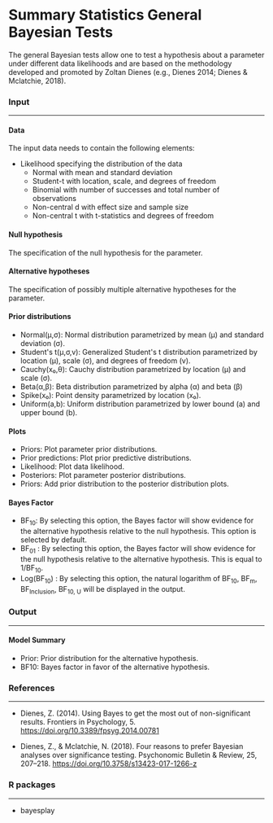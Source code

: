 Summary Statistics General Bayesian Tests
====================================

The general Bayesian tests allow one to test a hypothesis about a parameter under different data likelihoods and are based on the methodology developed and promoted by Zoltan Dienes (e.g., Dienes 2014; Dienes & Mclatchie, 2018).


### Input
---------

#### Data
The input data needs to contain the following elements:

- Likelihood specifying the distribution of the data
  - Normal with mean and standard deviation
  - Student-t with location, scale, and degrees of freedom
  - Binomial with number of successes and total number of observations
  - Non-central d with effect size and sample size
  - Non-central t with t-statistics and degrees of freedom


#### Null hypothesis
The specification of the null hypothesis for the parameter.


#### Alternative hypotheses
The specification of possibly multiple alternative hypotheses for the parameter.

#### Prior distributions
  - Normal(μ,σ): Normal distribution parametrized by mean (μ) and standard deviation (σ).
  - Student's t(μ,σ,v): Generalized Student's t distribution parametrized by location (μ), scale (σ), and degrees of freedom (v).
  - Cauchy(x₀,θ): Cauchy distribution parametrized by location (μ) and scale (σ).
  - Beta(α,β): Beta distribution parametrized by alpha (α) and beta (β)
  - Spike(x₀): Point density parametrized by location (x₀).
  - Uniform(a,b): Uniform distribution parametrized by lower bound (a) and upper bound (b).


#### Plots
  - Priors: Plot parameter prior distributions.
  - Prior predictions: Plot prior predictive distributions.
  - Likelihood: Plot data likelihood.
  - Posteriors: Plot parameter posterior distributions.
  - Priors: Add prior distribution to the posterior distribution plots. 


#### Bayes Factor
- BF<sub>10</sub>: By selecting this option, the Bayes factor will show evidence for the alternative hypothesis relative to the null hypothesis. This option is selected by default.
- BF<sub>01</sub> : By selecting this option, the Bayes factor will show evidence for the null hypothesis relative to the alternative hypothesis. This is equal to 1/BF<sub>10</sub>.
- Log(BF<sub>10</sub>) : By selecting this option, the natural logarithm of BF<sub>10</sub>, BF<sub>m</sub>, BF<sub>Inclusion</sub>, BF<sub>10, U</sub> will be displayed in the output.



### Output
----------

#### Model Summary
  - Prior: Prior distribution for the alternative hypothesis.
  - BF10: Bayes factor in favor of the alternative hypothesis.



### References
--------------
- Dienes, Z. (2014). Using Bayes to get the most out of non-significant results. Frontiers in Psychology, 5. https://doi.org/10.3389/fpsyg.2014.00781

- Dienes, Z., & Mclatchie, N. (2018). Four reasons to prefer Bayesian analyses over significance testing. Psychonomic Bulletin & Review, 25, 207–218. https://doi.org/10.3758/s13423-017-1266-z


### R packages
--------------
  - bayesplay